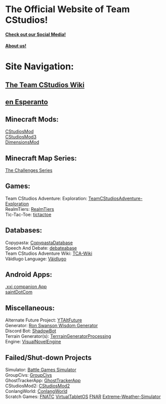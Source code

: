 # The Official Website of Team CStudios!

#### [Check out our Social Media!](socialmedia)

#### [About us!](about)

# Site Navigation:

## [The Team CStudios Wiki](https://wiki.teamcstudios.pw/)
## [en Esperanto](https://eo.teamcstudios.pw/)

## Minecraft Mods: 
[CStudiosMod](CStudiosMod/) <br>
[CStudiosMod3](CStudiosMod3/)<br>
[DimensionsMod](DimensionsMod/)<br>

## Minecraft Map Series: 
[The Challenges Series](map)<br>

## Games:
Team CStudios Adventure: Exploration: [TeamCStudiosAdventure-Exploration](TeamCStudiosAdventure-Exploration) <br>
RealmTiers: [RealmTiers](RealmTiers) <br>
Tic-Tac-Toe: [tictactoe](tictactoe)

## Databases:
Copypasta: [CopypastaDatabase](CopypastaDatabase) <br>
Speech And Debate: [debateabase](debateabase) <br>
Team CStudios Adventure Wiki: [TCA-Wiki](TCA-Wiki) <br>
Väidlugo Language: [Väidlugo](Vaidlugo)

## Android Apps: 
[.xxi companion App](XXIcompanionAPP)<br>
[saintDotCom](saintDotCom)<br>

## Miscellaneous:
Alternate Future Project: [YTAltFuture](YouTubeAlternateFuture)<br>
Generator: [Ron Swanson Wisdom Generator](RonSwansonWisdomGen)<br>
Discord Bot: [ShadowBot](ShadowBot) <br>
Terrain Generator(s): [TerrrainGeneratorProcessing](TerrrainGeneratorProcessing) <br>
Engine: [VisualNovelEngine](VisualNovelEngine) <br>

## Failed/Shut-down Projects
Simulator: [Battle Games Simulator](BattleGamesSimulator)<br>
GroupCivs: [GroupCivs](GroupCivs)<br>
GhostTrackerApp: [GhostTrackerApp](GhostTrackerApp)<br>
CStudiosMod2: [CStudiosMod2](CStudiosMod2) <br>
ConlangWorld: [ConlangWorld](ConlangWorld) <br>
Scratch Games: [FNATC](FNATC) [VirtualTabletOS](VirtualTabletOS) [FNAR](FNAR) [Extreme-Weather-Simulator](Extreme-Weather-Simulator)
